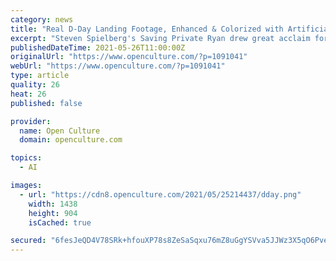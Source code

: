 ```yaml
---
category: news
title: "Real D-Day Landing Footage, Enhanced & Colorized with Artificial Intelligence (June 6, 1944)"
excerpt: "Steven Spielberg's Saving Private Ryan drew great acclaim for its harrowing depiction of 'D-Day,' the 1944 Allied landing operation that proved a decisive blow against Nazi Germany."
publishedDateTime: 2021-05-26T11:00:00Z
originalUrl: "https://www.openculture.com/?p=1091041"
webUrl: "https://www.openculture.com/?p=1091041"
type: article
quality: 26
heat: 26
published: false

provider:
  name: Open Culture
  domain: openculture.com

topics:
  - AI

images:
  - url: "https://cdn8.openculture.com/2021/05/25214437/dday.png"
    width: 1438
    height: 904
    isCached: true

secured: "6fesJeQD4V78SRk+hfouXP78s8ZeSaSqxu76mZ8uGgYSVva5JJWz3X5qO6Pve/iYUSmbHtpqyEBm6Ur07pUmXY+NYhR3Q1UAhTEI/RD6AmVwhaN9DL43bDbE0mScJm+Y0HtpNbnpuJQ4wgTsqOQbA72FnCm+nyliH3pSh0lWw1KJISBbKfPfpvgN/nwQzLjZbRKMS8yvLPsGjpxdEzSng25YXhv6sZkgyN5TmGS86G10r8ZbppgiVeaSEF+EDrcHyWsPos/HN+3xH/cWfGNLi1OCsnKiemOU0XZNjEbkTslMiamLoIuwAbVcKvfSiTpBUj91VWiTe+0qmjjDcjAZ+FV23ZEpd0IGrx4PV8nleWE=;60jT+G+U+xLJEU420R8zcg=="
---
```


